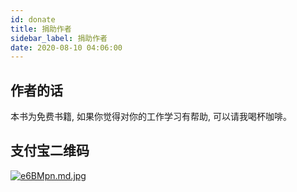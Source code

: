 ```yaml
---
id: donate
title: 捐助作者
sidebar_label: 捐助作者
date: 2020-08-10 04:06:00
---
```


## 作者的话

本书为免费书籍, 如果你觉得对你的工作学习有帮助, 可以请我喝杯咖啡。

## 支付宝二维码

[![e6BMpn.md.jpg](https://box.kancloud.cn/d2f71a0b21cfbef00484bab14fe0afab_990x1502.jpg)](https://box.kancloud.cn/d2f71a0b21cfbef00484bab14fe0afab_990x1502.jpg)

